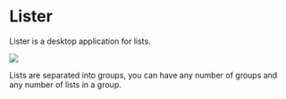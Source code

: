 # Lister

Lister is a desktop application for lists.

![](http://raw.github.com/sheodox/lister/master/docs/demo.png)

Lists are separated into groups, you can have any number of groups and any number of lists in a group.
